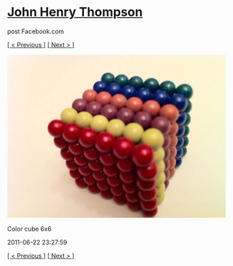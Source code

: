 # [John Henry Thompson](../README.md)
post Facebook.com

[[ < Previous ]](2011-06-22-6.md) [[ Next > ]](2011-06-22-8.md)

[![](../media/2011-06-22/Magnetic-Balls-Color-cube-6x6.jpg)](../README.md)

Color cube 6x6

2011-06-22 23:27:59

[[ < Previous ]](2011-06-22-6.md) [[ Next > ]](2011-06-22-8.md)
